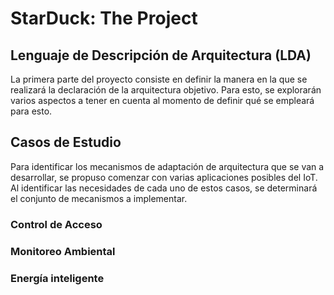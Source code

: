 
# StarDuck: The Project

## Lenguaje de Descripción de Arquitectura (LDA)

La primera parte del proyecto consiste en definir la manera en la que se realizará la declaración de la arquitectura objetivo. Para esto, se explorarán varios aspectos a tener en cuenta al momento de definir qué se empleará para esto. 

## Casos de Estudio

Para identificar los mecanismos de adaptación de arquitectura que se van a desarrollar, se propuso comenzar con varias aplicaciones posibles del IoT. Al identificar las necesidades de cada uno de estos casos, se determinará el conjunto de mecanismos a implementar.

### Control de Acceso

### Monitoreo Ambiental

### Energía inteligente

